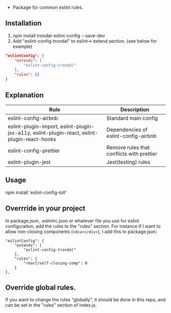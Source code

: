 - Package for common eslint rules.

## Installation

1. npm install trondal-eslint-config --save-dev
2. Add "eslint-config-trondal" to eslint-> extend section. (see below for example)

```json
"eslintConfig": {
    "extends": [
        "eslint-config-trondal"
    ],
    "rules": {}
}
```

## Explanation

| Rule                                                                                         | Description                               |
| -------------------------------------------------------------------------------------------- | ----------------------------------------- |
| eslint-config-airbnb                                                                         | Standard main config                      |
| eslint-plugin-import, eslint-plugin-jsx-a11y, eslint-plugin-react, eslint-plugin-react-hooks | Dependencies of eslint-config-airbnb      |
| eslint-config-prettier                                                                       | Remove rules that conflicts with prettier |
| eslint-plugin-jest                                                                           | Jest(testing) rules                       |

## Usage

npm install 'eslint-config-toll'

## Overrride in your project

In package.json, .eslintrc.json or whatever file you use for eslint configuration, add the rules to the "rules" section. For instance if I want to allow non-closing components (`<div></div>`), I add this to package.json:

    "eslintConfig": {
        "extends": [
            "eslint-config-trondal"
        ],
        "rules": {
            "react/self-closing-comp": 0
        }
    },

## Override global rules.

If you want to change the rules "globally", it should be done in this repo, and can be set in the "rules" section of index.js.
